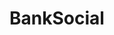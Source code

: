 ---
codehost: https://github.com/https://github.com/BankSocial
instagram: https://instagram.com/BankSocial.io
linkedin: https://linkedin.com/company/BankSocial
logohandle: banksocialio
sort: banksocial
title: BankSocial
twitter: https://x.com/BANKSOCIALio
website: https://www.banksocial.io/
youtube: https://youtube.com/c/BankSocial
---